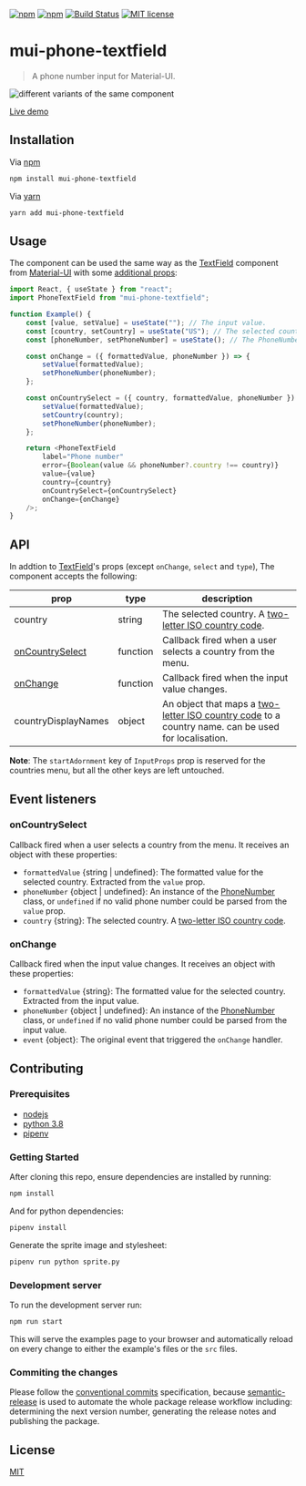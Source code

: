 [![npm](https://img.shields.io/npm/dt/mui-phone-textfield)](https://www.npmjs.com/package/mui-phone-textfield)
[![npm](https://img.shields.io/npm/v/mui-phone-textfield)](https://www.npmjs.com/package/mui-phone-textfield)
[![Build Status](https://travis-ci.com/soufyakoub/mui-phone-textfield.svg?branch=main)](https://travis-ci.com/soufyakoub/mui-phone-textfield)
[![MIT license](https://img.shields.io/badge/License-MIT-blue.svg)](https://github.com/soufyakoub/mui-phone-textfield/blob/main/LICENSE)

# mui-phone-textfield
> A phone number input for Material-UI.

![different variants of the same component](https://media.giphy.com/media/dfEkB4SEErQuv6l68I/giphy.gif)

[Live demo](https://soufyakoub.github.io/mui-phone-textfield/)

## Installation

Via [npm](https://npmjs.org/)

```sh
npm install mui-phone-textfield
```

Via [yarn](https://yarnpkg.com)

```sh
yarn add mui-phone-textfield
```

## Usage
The component can be used the same way as the [TextField](https://material-ui.com/components/text-fields/) component from [Material-UI](https://material-ui.com/) with some [additional props](https://github.com/soufyakoub/mui-phone-textfield/blob/main/README.md#api):

```javascript
import React, { useState } from "react";
import PhoneTextField from "mui-phone-textfield";

function Example() {
	const [value, setValue] = useState(""); // The input value.
	const [country, setCountry] = useState("US"); // The selected country.
	const [phoneNumber, setPhoneNumber] = useState(); // The PhoneNumber instance.

	const onChange = ({ formattedValue, phoneNumber }) => {
		setValue(formattedValue);
		setPhoneNumber(phoneNumber);
	};

	const onCountrySelect = ({ country, formattedValue, phoneNumber }) => {
		setValue(formattedValue);
		setCountry(country);
		setPhoneNumber(phoneNumber);
	};

	return <PhoneTextField
		label="Phone number"
		error={Boolean(value && phoneNumber?.country !== country)}
		value={value}
		country={country}
		onCountrySelect={onCountrySelect}
		onChange={onChange}
	/>;
}
```

## API

In addtion to [TextField](https://material-ui.com/api/text-field/#props)'s props (except `onChange`, `select` and `type`), The component accepts the following:

| prop | type | description|
|-|-|-|
| country | string | The selected country. A [two-letter ISO country code](https://en.wikipedia.org/wiki/ISO_3166-1_alpha-2#Officially_assigned_code_elements). |
| [onCountrySelect](https://github.com/soufyakoub/mui-phone-textfield/blob/main/README.md#oncountryselect) | function | Callback fired when a user selects a country from the menu. |
| [onChange](https://github.com/soufyakoub/mui-phone-textfield/blob/main/README.md#onchange) | function | Callback fired when the input value changes. |
| countryDisplayNames | object | An object that maps a [two-letter ISO country code](https://en.wikipedia.org/wiki/ISO_3166-1_alpha-2#Officially_assigned_code_elements) to a country name. can be used for localisation. |

**Note**: The `startAdornment` key of `InputProps` prop is reserved for the countries menu, but all the other keys are left untouched.

## Event listeners

### onCountrySelect

Callback fired when a user selects a country from the menu. It receives an object with these properties:

- `formattedValue` {string | undefined}: The formatted value for the selected country. Extracted from the `value` prop.
- `phoneNumber` {object | undefined}: An instance of the [PhoneNumber](https://github.com/catamphetamine/libphonenumber-js/blob/master/README.md#phonenumber) class, or `undefined` if no valid phone number could be parsed from the `value` prop.
- `country` {string}: The selected country. A [two-letter ISO country code](https://en.wikipedia.org/wiki/ISO_3166-1_alpha-2#Officially_assigned_code_elements).

### onChange

Callback fired when the input value changes. It receives an object with these properties:

- `formattedValue` {string}: The formatted value for the selected country. Extracted from the input value.
- `phoneNumber` {object | undefined}: An instance of the [PhoneNumber](https://github.com/catamphetamine/libphonenumber-js/blob/master/README.md#phonenumber) class, or `undefined` if no valid phone number could be parsed from the input value.
- `event` {object}: The original event that triggered the `onChange` handler.

## Contributing

### Prerequisites
- [nodejs](https://nodejs.org)
- [python 3.8](https://www.python.org/downloads/release/python-380/)
- [pipenv](https://pypi.org/project/pipenv/)

### Getting Started

After cloning this repo, ensure dependencies are installed by running:

```sh
npm install
```

And for python dependencies:
```sh
pipenv install
```

Generate the sprite image and stylesheet:
```sh
pipenv run python sprite.py
```

### Development server

To run the development server run:
```sh
npm run start
```

This will serve the examples page to your browser and automatically reload on every change to either the example's files or the `src` files.

### Commiting the changes

Please follow the [conventional commits](https://www.conventionalcommits.org/en/v1.0.0/) specification, because [semantic-release](https://github.com/semantic-release/semantic-release) is used to automate the whole package release workflow including: determining the next version number, generating the release notes and publishing the package.

## License

[MIT](https://github.com/soufyakoub/mui-phone-textfield/blob/main/LICENSE)

